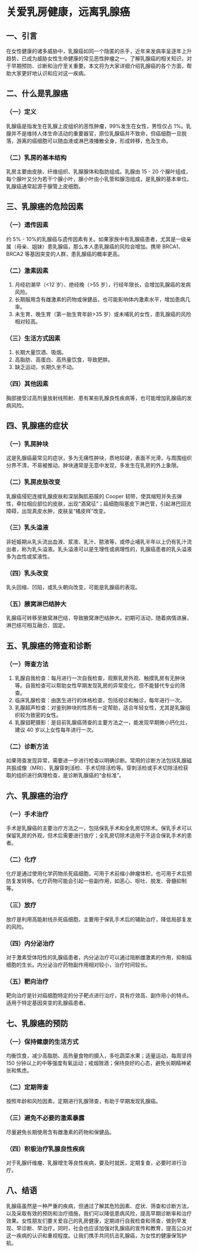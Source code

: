 # 关爱乳房健康，远离乳腺癌

## 一、引言
在女性健康的诸多威胁中，乳腺癌如同一个隐匿的杀手，近年来发病率呈逐年上升趋势，已成为威胁女性生命健康的常见恶性肿瘤之一。了解乳腺癌的相关知识，对于早期预防、诊断和治疗至关重要。本文将为大家详细介绍乳腺癌的各个方面，帮助大家更好地认识和应对这一疾病。

## 二、什么是乳腺癌
### （一）定义
乳腺癌是指发生在乳腺上皮组织的恶性肿瘤，99%发生在女性，男性仅占 1%。乳腺并不是维持人体生命活动的重要器官，原位乳腺癌并不致命，但癌细胞一旦脱落，游离的癌细胞可以随血液或淋巴液播散全身，形成转移，危及生命。

### （二）乳房的基本结构
乳房主要由皮肤、纤维组织、乳腺腺体和脂肪组成。乳腺由 15 - 20 个腺叶组成，每个腺叶又分为若干个腺小叶，腺小叶由小乳管和腺泡组成，是乳腺的基本单位。乳腺癌通常起源于腺管上皮细胞。

## 三、乳腺癌的危险因素
### （一）遗传因素
约 5% - 10%的乳腺癌与遗传因素有关。如果家族中有乳腺癌患者，尤其是一级亲属（母亲、姐妹）患乳腺癌，那么本人患乳腺癌的风险会增加。携带 BRCA1、BRCA2 等基因突变的人群，患乳腺癌的概率更高。

### （二）激素因素
1. 月经初潮早（<12 岁）、绝经晚（>55 岁），行经年限长，会增加乳腺癌的发病风险。
2. 长期服用含有雌激素的药物或保健品，也可能影响体内激素水平，增加患病几率。
3. 未生育、晚生育（第一胎生育年龄>35 岁）或未哺乳的女性，患乳腺癌的风险相对较高。

### （三）生活方式因素
1. 长期大量饮酒、吸烟。
2. 高脂肪、高蛋白、高热量饮食，导致肥胖。
3. 缺乏运动，长期久坐不动。

### （四）其他因素
胸部接受过高剂量放射线照射、患有某些乳腺良性疾病等，也可能增加乳腺癌的发病风险。

## 四、乳腺癌的症状
### （一）乳房肿块
这是乳腺癌最常见的症状，多为无痛性肿块，质地较硬，表面不光滑，与周围组织分界不清，不易被推动。肿块通常是无意中发现，多发生在乳房的外上象限。

### （二）乳房皮肤改变
乳腺癌侵犯连接乳腺皮肤和深层胸肌筋膜的 Cooper 韧带，使其缩短并失去弹性，牵拉相应部位的皮肤，出现“酒窝征”；癌细胞阻塞皮下淋巴管，引起淋巴回流障碍，出现真皮水肿，皮肤呈“橘皮样”改变。

### （三）乳头溢液
非妊娠期从乳头流出血液、浆液、乳汁、脓液等，或停止哺乳半年以上仍有乳汁流出者，称为乳头溢液。乳头溢液可以是生理性或病理性的，乳腺癌患者的乳头溢液多为血性或浆液性。

### （四）乳头改变
乳头回缩、凹陷，或乳头朝向改变，可能是乳腺癌的表现。

### （五）腋窝淋巴结肿大
乳腺癌可转移至腋窝淋巴结，导致腋窝淋巴结肿大。初期可活动，随着病情进展，淋巴结可相互融合、固定。

## 五、乳腺癌的筛查和诊断
### （一）筛查方法
1. 乳腺自我检查：每月进行一次自我检查，观察乳房外观、触摸乳房有无肿块等。自我检查可以帮助女性早期发现乳房的异常变化，但不能替代专业的筛查。
2. 临床乳腺检查：由医生进行的体格检查，包括视诊和触诊，每年进行一次。
3. 乳腺超声检查：对鉴别肿块的性质有一定帮助，适合年轻女性，尤其是乳腺组织较为致密的女性。
4. 乳腺钼靶摄影：是目前乳腺癌筛查的主要方法之一，能发现早期微小钙化灶，建议 40 岁以上女性每年进行一次。

### （二）诊断方法
如果筛查发现异常，需要进一步进行检查以明确诊断。常用的诊断方法包括乳腺磁共振成像（MRI）、乳腺穿刺活检、手术切除活检等。穿刺活检或手术切除活检获取的组织进行病理检查，是诊断乳腺癌的“金标准”。

## 六、乳腺癌的治疗
### （一）手术治疗
手术是乳腺癌的主要治疗方法之一，包括保乳手术和全乳房切除术。保乳手术可以保留乳房的外观，但术后需要进行放疗；全乳房切除术适用于不适合保乳手术的患者。

### （二）化疗
化疗是通过使用化学药物杀死癌细胞，可用于术前缩小肿瘤体积，也可用于术后预防复发转移。化疗药物可能会引起一些副作用，如恶心、呕吐、脱发、骨髓抑制等。

### （三）放疗
放疗是利用高能射线杀死癌细胞，主要用于保乳手术后的辅助治疗，降低局部复发的风险。

### （四）内分泌治疗
对于激素受体阳性的乳腺癌患者，内分泌治疗可以通过阻断雌激素的作用，抑制癌细胞的生长。内分泌治疗药物副作用相对较小，治疗时间较长。

### （五）靶向治疗
靶向治疗是针对癌细胞特定的分子靶点进行治疗，具有疗效高、副作用小的特点。适用于特定基因突变的乳腺癌患者。

## 七、乳腺癌的预防
### （一）保持健康的生活方式
均衡饮食，减少高脂肪、高热量食物的摄入，多吃蔬菜水果；适量运动，每周坚持 150 分钟以上的中等强度有氧运动；戒烟限酒；保持良好的心态，避免长期精神紧张和焦虑。

### （二）定期筛查
按照年龄和风险因素，定期进行乳腺筛查，有助于早期发现乳腺癌。

### （三）避免不必要的激素暴露
尽量避免长期使用含有雌激素的药物和保健品。

### （四）积极治疗乳腺良性疾病
对于乳腺纤维瘤、乳腺增生等良性疾病，要及时就医，定期复查，必要时进行治疗。

## 八、结语
乳腺癌虽然是一种严重的疾病，但通过了解其危险因素、症状、筛查和诊断方法，以及采取有效的预防和治疗措施，我们可以降低患病风险，提高早期诊断率和治疗效果。女性朋友们要关爱自己的乳房健康，定期进行自我检查和筛查，做到早发现、早诊断、早治疗。同时，社会也应该加强对乳腺癌的宣传和教育，提高公众对这一疾病的认识和重视程度。让我们携手共同抗击乳腺癌，为女性的健康保驾护航。 